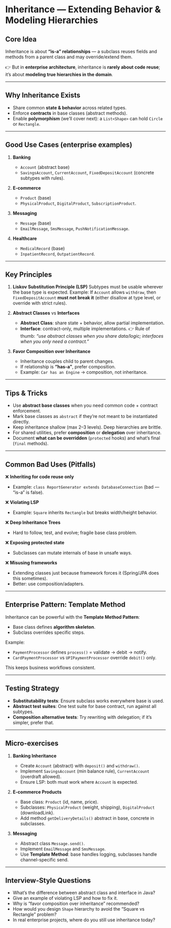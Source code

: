 # Inheritance — Extending Behavior & Modeling Hierarchies

## Core Idea

Inheritance is about **“is-a” relationships** — a subclass reuses fields and methods from a parent class and may override/extend them.

👉 But in **enterprise architecture**, inheritance is **rarely about code reuse**; it’s about **modeling true hierarchies in the domain**.

---

## Why Inheritance Exists

* Share common **state & behavior** across related types.
* Enforce **contracts** in base classes (abstract methods).
* Enable **polymorphism** (we’ll cover next): a `List<Shape>` can hold `Circle` or `Rectangle`.

---

## Good Use Cases (enterprise examples)

1. **Banking**

    * `Account` (abstract base)
    * `SavingsAccount`, `CurrentAccount`, `FixedDepositAccount` (concrete subtypes with rules).
2. **E-commerce**

    * `Product` (base)
    * `PhysicalProduct`, `DigitalProduct`, `SubscriptionProduct`.
3. **Messaging**

    * `Message` (base)
    * `EmailMessage`, `SmsMessage`, `PushNotificationMessage`.
4. **Healthcare**

    * `MedicalRecord` (base)
    * `InpatientRecord`, `OutpatientRecord`.

---

## Key Principles

1. **Liskov Substitution Principle (LSP)**
   Subtypes must be usable wherever the base type is expected.
   Example: If `Account` allows `withdraw`, then `FixedDepositAccount` **must not break it** (either disallow at type level, or override with strict rules).

2. **Abstract Classes** vs **Interfaces**

    * **Abstract Class**: share state + behavior, allow partial implementation.
    * **Interface**: contract-only, multiple implementations.
      👉 Rule of thumb: *“use abstract classes when you share data/logic; interfaces when you only need a contract.”*

3. **Favor Composition over Inheritance**

    * Inheritance couples child to parent changes.
    * If relationship is **“has-a”**, prefer composition.
    * Example: `Car has an Engine` → composition, not inheritance.

---

## Tips & Tricks

* Use **abstract base classes** when you need common code + contract enforcement.
* Mark base classes as `abstract` if they’re not meant to be instantiated directly.
* Keep inheritance shallow (max 2–3 levels). Deep hierarchies are brittle.
* For shared utilities, prefer **composition** or **delegation** over inheritance.
* Document **what can be overridden** (`protected` hooks) and what’s final (`final` methods).

---

## Common Bad Uses (Pitfalls)

❌ **Inheriting for code reuse only**

* Example: `class ReportGenerator extends DatabaseConnection` (bad — “is-a” is false).

❌ **Violating LSP**

* Example: `Square` inherits `Rectangle` but breaks width/height behavior.

❌ **Deep Inheritance Trees**

* Hard to follow, test, and evolve; fragile base class problem.

❌ **Exposing protected state**

* Subclasses can mutate internals of base in unsafe ways.

❌ **Misusing frameworks**

* Extending classes just because framework forces it (Spring/JPA does this sometimes).
* Better: use composition/adapters.

---

## Enterprise Pattern: Template Method

Inheritance can be powerful with the **Template Method Pattern**:

* Base class defines **algorithm skeleton**.
* Subclass overrides specific steps.

Example:

* `PaymentProcessor` defines `process()` = validate → debit → notify.
* `CardPaymentProcessor` vs `UPIPaymentProcessor` override `debit()` only.

This keeps business workflows consistent.

---

## Testing Strategy

* **Substitutability tests**: Ensure subclass works everywhere base is used.
* **Abstract test suites**: One test suite for base contract, run against all subtypes.
* **Composition alternative tests**: Try rewriting with delegation; if it’s simpler, prefer that.

---

## Micro-exercises

1. **Banking Inheritance**

    * Create `Account` (abstract) with `deposit()` and `withdraw()`.
    * Implement `SavingsAccount` (min balance rule), `CurrentAccount` (overdraft allowed).
    * Ensure LSP: both must work where `Account` is expected.

2. **E-commerce Products**

    * Base class: `Product` (id, name, price).
    * Subclasses: `PhysicalProduct` (weight, shipping), `DigitalProduct` (downloadLink).
    * Add method `getDeliveryDetails()` abstract in base, concrete in subclasses.

3. **Messaging**

    * Abstract class `Message.send()`.
    * Implement `EmailMessage` and `SmsMessage`.
    * Use **Template Method**: base handles logging, subclasses handle channel-specific send.

---

## Interview-Style Questions

* What’s the difference between abstract class and interface in Java?
* Give an example of violating LSP and how to fix it.
* Why is “favor composition over inheritance” recommended?
* How would you design `Shape` hierarchy to avoid the “Square vs Rectangle” problem?
* In real enterprise projects, where do you still use inheritance today?
